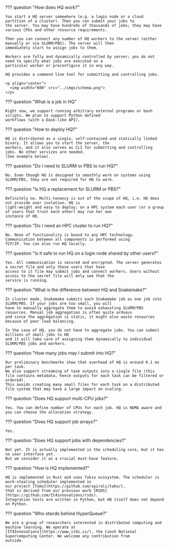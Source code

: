 ??? question "How does HQ work?"

    You start a HQ server somewhere (e.g. a login node or a cloud partition of a cluster). Then you can submit your jobs to
    the server. You may have hundreds of thousands of jobs; they may have various CPUs and other resource requirements.
  
    Then you can connect any number of HQ workers to the server (either manually or via SLURM/PBS). The server will then
    immediately start to assign jobs to them.
  
    Workers are fully and dynamically controlled by server; you do not need to specify what jobs are executed on a
    particular worker or preconfigure it in any way.
  
    HQ provides a command line tool for submitting and controlling jobs.
  
    <p align="center">
      <img width="600" src="../imgs/schema.png">
    </p>

??? question "What is a job in HQ"

    Right now, we support running arbitrary external programs or bash scripts. We plan to support Python defined
    workflows (with a Dask-like API).

??? question "How to deploy HQ?"

    HQ is distributed as a single, self-contained and statically linked binary. It allows you to start the server, the
    workers, and it also serves as CLI for submitting and controlling jobs. No other services are needed.
    (See example below).

??? question "Do I need to SLURM or PBS to run HQ?"

    No. Even though HQ is designed to smoothly work on systems using SLURM/PBS, they are not required for HQ to work.

??? question "Is HQ a replacement for SLURM or PBS?"

    Definitely no. Multi-tenancy is out of the scope of HQ, i.e. HQ does not provide user isolation. HQ is
    light-weight and easy to deploy; on a HPC system each user (or a group of users that trust each other) may run her own
    instance of HQ.

??? question "Do I need an HPC cluster to run HQ?"

    No. None of functionality is bound to any HPC technology. Communication between all components is performed using
    TCP/IP. You can also run HQ locally.

??? question "Is it safe to run HQ on a login node shared by other users?"

    Yes. All communication is secured and encrypted. The server generates a secret file and only those users that have
    access to it file may submit jobs and connect workers. Users without access to the secret file will only see that the
    service is running.

??? question "What is the difference between HQ and Snakemake?"

    In cluster mode, Snakemake submits each Snakemake job as one job into SLURM/PBS. If your jobs are too small, you will
    have to manually aggregate them to avoid exhausting SLURM/PBS resources. Manual job aggregation is often quite arduous
    and since the aggregation is static, it might also waste resources because of poor load balancing.
  
    In the case of HQ, you do not have to aggregate jobs. You can submit millions of small jobs to HQ
    and it will take care of assigning them dynamically to individual SLURM/PBS jobs and workers.

??? question "How many jobs may I submit into HQ?"

    Our preliminary benchmarks show that overhead of HQ is around 0.1 ms per task.
    We also support streaming of task outputs into a single file (this file contains metadata, hence outputs for each task can be filtered or ordered).
    This avoids creating many small files for each task on a distributed file system that may have a large impact on scaling.

??? question "Does HQ support multi-CPU jobs?"

    Yes. You can define number of CPUs for each job. HQ is NUMA aware and you can choose the allocation strategy.

??? question "Does HQ support job arrays?"

    Yes.

??? question "Does HQ support jobs with dependencies?"

    Not yet. It is actually implemented in the scheduling core, but it has
    no user interface yet.
    But we consider it as a crucial must-have feature.

??? question "How is HQ implemented?"

    HQ is implemented in Rust and uses Tokio ecosystem. The scheduler is work-stealing scheduler implemented in
    our project [Tako](https://github.com/spirali/tako/),
    that is derived from our previous work [RSDS](https://github.com/It4innovations/rsds).
    Integration tests are written in Python, but HQ itself does not depend on Python.

??? question "Who stands behind HyperQueue?"

    We are a group of researchers interested in distributed computing and machine learning. We operate at
    [IT4Innovations](https://www.it4i.cz/), the Czech National Supercomputing Center. We welcome any contribution from
    outside.
